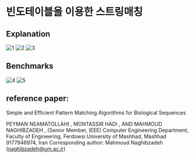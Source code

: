 # 빈도테이블을 이용한 스트링매칭

## Explanation
![1](https://user-images.githubusercontent.com/54761791/131944227-997e8da5-baaf-4992-acc5-8b7cd3884f9e.PNG)
![2](https://user-images.githubusercontent.com/54761791/131944238-65249d04-f5b8-4e47-ad5b-b680fc09edbc.PNG)
![3](https://user-images.githubusercontent.com/54761791/131944240-a5619a76-10ab-42da-b975-2915752e755f.PNG)

## Benchmarks
![4](https://user-images.githubusercontent.com/54761791/131944247-c6b526d8-0eb8-4ed3-9f0d-2d9111ea0c23.PNG)
![5](https://user-images.githubusercontent.com/54761791/131944249-0dfcd23a-3065-4fd1-9492-edd034976043.PNG)


## reference paper:

Simple and Efficient Pattern Matching
Algorithms for Biological Sequences

PEYMAN NEAMATOLLAHI , MONTASSIR HADI , AND
MAHMOUD NAGHIBZADEH , (Senior Member, IEEE)
Computer Engineering Department, Faculty of Engineering, Ferdowsi University of Mashhad, Mashhad 9177948974, Iran
Corresponding author: Mahmoud Naghibzadeh (naghibzadeh@um.ac.ir)
